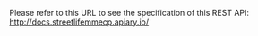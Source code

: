 Please refer to this URL to see the specification of this REST API: http://docs.streetlifemmecp.apiary.io/

